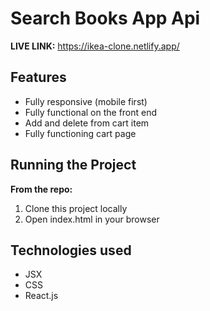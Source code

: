 # Search Books App Api

**LIVE LINK:** https://ikea-clone.netlify.app/

## Features
* Fully responsive (mobile first)
* Fully functional on the front end
* Add and delete from cart item
* Fully functioning cart page


## Running the Project
**From the repo:**
1. Clone this project locally
2. Open index.html in your browser

## Technologies used 
* JSX
* CSS
* React.js
